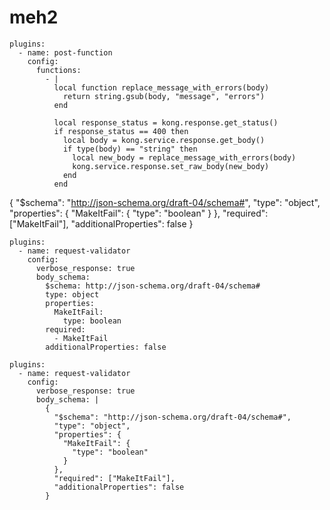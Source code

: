 # meh2

```
plugins:
  - name: post-function
    config:
      functions:
        - |
          local function replace_message_with_errors(body)
            return string.gsub(body, "message", "errors")
          end

          local response_status = kong.response.get_status()
          if response_status == 400 then
            local body = kong.service.response.get_body()
            if type(body) == "string" then
              local new_body = replace_message_with_errors(body)
              kong.service.response.set_raw_body(new_body)
            end
          end
```

{
  "$schema": "http://json-schema.org/draft-04/schema#",
  "type": "object",
  "properties": {
    "MakeItFail": {
      "type": "boolean"
    }
  },
  "required": ["MakeItFail"],
  "additionalProperties": false
}
```
plugins:
  - name: request-validator
    config:
      verbose_response: true
      body_schema:
        $schema: http://json-schema.org/draft-04/schema#
        type: object
        properties:
          MakeItFail:
            type: boolean
        required:
          - MakeItFail
        additionalProperties: false
```

```
plugins:
  - name: request-validator
    config:
      verbose_response: true
      body_schema: |
        {
          "$schema": "http://json-schema.org/draft-04/schema#",
          "type": "object",
          "properties": {
            "MakeItFail": {
              "type": "boolean"
            }
          },
          "required": ["MakeItFail"],
          "additionalProperties": false
        }

```
